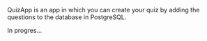 QuizApp is an app in which you can create your quiz by adding the questions to the database in PostgreSQL.

In progres...
